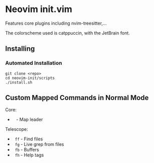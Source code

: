# Neovim init.vim

Features core plugins including nvim-treesitter,...

The colorscheme used is catppuccin, with the JetBrain font.

## Installing

### Automated Installation
```
git clone <repo>
cd neovim-init/scripts
./install.sh
```

## Custom Mapped Commands in Normal Mode

Core:
- ` ` - Map leader

Telescope:
- ` ff` - Find files
- ` fg` - Live grep from files
- ` fb` - Buffers
- ` fh` - Help tags

